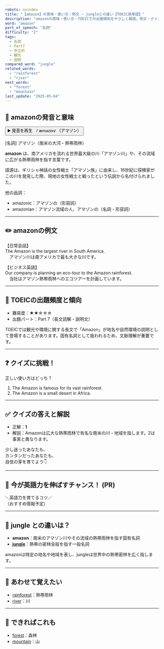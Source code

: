 ```yaml
---
robots: noindex
title: "【amazon】の意味・使い方・例文 ― jungleとの違い【TOEIC英単語】"
description: "amazonの意味・使い方・TOEICでの出題傾向をやさしく解説。例文・クイズ付きでjungleとの違いもわかりやすく学べます。"
word: "amazon"
part_of_speech: "名詞"
difficulty: "2"
tags:
  - 名詞
  - Part7
  - 中立的
  - 観光
  - 説明
compared_word: "jungle"
related_words:
  - "rainforest"
  - "river"
next_words:
  - "forest"
  - "mountain"
last_update: "2025-05-04"
---
```


## 🔰 amazonの発音と意味

<button class="play-audio" onclick="playTTS('amazon')">
  <span class="play-audio-main">
    ▶️ 発音を再生　/ˈæməzɒn/
  </span>
  <span class="play-audio-sub">
    （アマゾン）
  </span>
</button>

[名詞] アマゾン（南米の大河・熱帯雨林）

**amazon** は、南アメリカを流れる世界最大級の川「アマゾン川」や、その流域に広がる熱帯雨林を指す言葉です。

語源は、ギリシャ神話の女性戦士「アマゾン族」に由来し、16世紀に探検家がこの川を発見した際、現地の女性戦士と戦ったという伝説から名付けられました。

他の品詞：  
- amazonic：アマゾンの（形容詞）
- amazonian：アマゾン流域の人、アマゾンの（名詞・形容詞）

---

## ✏️ amazonの例文

【日常会話】  
The Amazon is the largest river in South America.  
　アマゾン川は南アメリカで最も大きな川です。

【ビジネス英語】  
Our company is planning an eco-tour to the Amazon rainforest.  
　当社はアマゾン熱帯雨林へのエコツアーを計画しています。

---

## 🎯 TOEICの出題頻度と傾向

- 難易度：★★☆☆☆
- 出題パート：Part 7（長文読解・説明文）

TOEICでは観光や環境に関する長文で「Amazon」が地名や自然環境の説明として登場することがあります。固有名詞として扱われるため、文脈理解が重要です。

---

## ❓ クイズに挑戦！

正しい使い方はどっち？

1. The Amazon is famous for its vast rainforest.  
2. The Amazon is a small desert in Africa.

---

## ✅ クイズの答えと解説

- 正解：**1**
- 解説：Amazonは広大な熱帯雨林で有名な南米の川・地域を指します。2は事実と異なります。

少し迷ったあなたも、  
カンタンだったあなたも、  
自信の芽を育てよう👇️

---

## 🚀 今が英語力を伸ばすチャンス！ (PR)

<div class="info-center">
＼英語力を育てるコツ／<br>  
（おすすめ情報予定）
</div>

---

## 🤔  jungle との違いは？

- **amazon**：南米のアマゾン川やその流域の熱帯雨林を指す固有名詞
- **[jungle](/word/jungle)**：熱帯の密林全般を指す一般名詞

amazonは特定の地名や地域を表し、jungleは世界中の熱帯密林を広く指します。

---

## 🧩 あわせて覚えたい

- [rainforest](/word/rainforest)：熱帯雨林
- [river](/word/river)：川

---

## 📖 できればこれも

- [forest](/word/forest)：森林
- [mountain](/word/mountain)：山

<!-- cvid: aid16_bid04 -->
